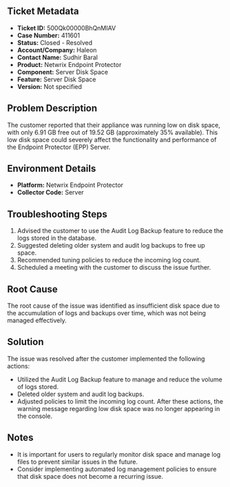 ## Ticket Metadata
- **Ticket ID:** 500Qk00000BhQnMIAV
- **Case Number:** 411601
- **Status:** Closed - Resolved
- **Account/Company:** Haleon
- **Contact Name:** Sudhir Baral
- **Product:** Netwrix Endpoint Protector
- **Component:** Server Disk Space
- **Feature:** Server Disk Space
- **Version:** Not specified

## Problem Description
The customer reported that their appliance was running low on disk space, with only 6.91 GB free out of 19.52 GB (approximately 35% available). This low disk space could severely affect the functionality and performance of the Endpoint Protector (EPP) Server.

## Environment Details
- **Platform:** Netwrix Endpoint Protector
- **Collector Code:** Server

## Troubleshooting Steps
1. Advised the customer to use the Audit Log Backup feature to reduce the logs stored in the database.
2. Suggested deleting older system and audit log backups to free up space.
3. Recommended tuning policies to reduce the incoming log count.
4. Scheduled a meeting with the customer to discuss the issue further.

## Root Cause
The root cause of the issue was identified as insufficient disk space due to the accumulation of logs and backups over time, which was not being managed effectively.

## Solution
The issue was resolved after the customer implemented the following actions:
- Utilized the Audit Log Backup feature to manage and reduce the volume of logs stored.
- Deleted older system and audit log backups.
- Adjusted policies to limit the incoming log count.
After these actions, the warning message regarding low disk space was no longer appearing in the console.

## Notes
- It is important for users to regularly monitor disk space and manage log files to prevent similar issues in the future.
- Consider implementing automated log management policies to ensure that disk space does not become a recurring issue.